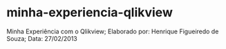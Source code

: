 # minha-experiencia-qlikview
Minha Experiência com o Qlikview; Elaborado por: Henrique Figueiredo de Souza; Data: 27/02/2013
